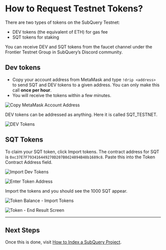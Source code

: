 # How to Request Testnet Tokens?

There are two types of tokens on the SubQuery Testnet:

- DEV tokens (the equivalent of ETH) for gas fee
- SQT tokens for staking

You can receive DEV and SQT tokens from the faucet channel under the Frontier Testnet Group in SubQuery’s Discord community.

## Dev tokens

- Copy your account address from MetaMask and type `!drip <address>` to send SQT and DEV tokens to a given address. You can only make this call **once per hour**.
- You will receive the tokens within a few minutes. <br />

![Copy MetaMask Account Address](/assets/img/copy_metamask_account_address.png)


DEV tokens can be addressed as anything. Here it is called SQT_TESTNET. <br />

![DEV Tokens](/assets/img/Dev_tokens_metamask.png)

## SQT Tokens

To claim your SQT token, click Import tokens. The contract address for SQT is `0xc37E7F793416449270D207B0d24894B48b1689c8`. Paste this into the Token Contract Address field. <br />

![Import Dev Tokens](/assets/img/Import_Dev_tokens_Metamask.png) <br />

![Enter Token Address](/assets/img/enter_token_address_metamask.png)


Import the tokens and you should see the 1000 SQT appear. <br />

![Token Balance - Import Tokens](/assets/img/token_balance_importscreen_metamask.png) <br />

![Token - End Result Screen](/assets/img/token_endresult_metamask.png)

---

## Next Steps

Once this is done, visit [How to Index a SubQuery Project](../indexers/index-project.md). 